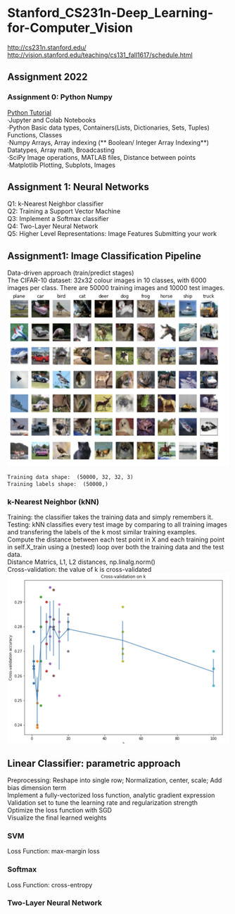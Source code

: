 # Stanford_CS231n-Deep_Learning-for-Computer_Vision
http://cs231n.stanford.edu/ <br>
http://vision.stanford.edu/teaching/cs131_fall1617/schedule.html

## Assignment 2022 
### Assignment 0: Python Numpy
<a href=2022Assignment/assignment0/python.ipynb>Python Tutorial</a> <br>
·Jupyter and Colab Notebooks <br>
·Python
Basic data types, Containers(Lists, Dictionaries, Sets, Tuples) <br>
Functions, 
Classes <br>
·Numpy
Arrays, 
Array indexing (** Boolean/ Integer Array Indexing**)
Datatypes, 
Array math, 
Broadcasting <br>
·SciPy
Image operations, 
MATLAB files, 
Distance between points <br>
·Matplotlib 
Plotting, Subplots, Images
## Assignment 1: Neural Networks
Q1: k-Nearest Neighbor classifier <br>
Q2: Training a Support Vector Machine <br>
Q3: Implement a Softmax classifier <br>
Q4: Two-Layer Neural Network <br>
Q5: Higher Level Representations: Image Features Submitting your work 

## Assignment1: Image Classification Pipeline
Data-driven approach (train/predict stages) <br >
The CIFAR-10 dataset: 32x32 colour images in 10 classes, with 6000 images per class. There are 50000 training images and 10000 test images. 
![CIFAR-10](2022Assignment/Photo/CIFAR-10.png)
```
Training data shape:  (50000, 32, 32, 3) 
Training labels shape:  (50000,) 
```

### k-Nearest Neighbor (kNN)
Training: the classifier takes the training data and simply remembers it.<br>
Testing: kNN classifies every test image by comparing to all training images and transfering the labels of the k most similar training examples.<br>
Compute the distance between each test point in X and each training point
in self.X_train using a (nested) loop over both the training data and the
test data.<br>
Distance Matrics, L1, L2 distances, np.linalg.norm()<br>
Cross-validation: the value of k is cross-validated
![Cross-validation](2022Assignment/Photo/Cross-Validation_on_k.png)
## Linear Classifier: parametric approach
Preprocessing: Reshape into single row; Normalization, center, scale; Add bias dimension term<br>
Implement a fully-vectorized loss function, analytic gradient expression <br>
Validation set to tune the learning rate and regularization strength <br>
Optimize the loss function with SGD <br>
Visualize the final learned weights
### SVM
Loss Function: max-margin loss<br>

### Softmax
Loss Function: cross-entropy<br>

### Two-Layer Neural Network